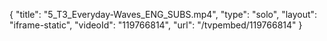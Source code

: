 {
    "title": "5_T3_Everyday-Waves_ENG_SUBS.mp4",
    "type": "solo",
    "layout": "iframe-static",
    "videoId": "119766814",
    "url": "\/tvpembed\/119766814"
}